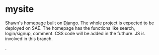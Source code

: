 # mysite
Shawn's homepage built on Django. The whole project is expected to be deployed on SAE.
The homepage has the functions like search, login/signup, comment. CSS code will be added in the futhure. JS is involved in this branch.

.
